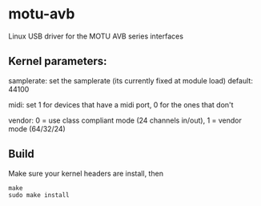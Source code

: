 # motu-avb
Linux USB driver for the MOTU AVB series interfaces

## Kernel parameters:
samplerate: set the samplerate (its currently fixed at module load) default: 44100

midi: set 1 for devices that have a midi port, 0 for the ones that don't

vendor: 0 = use class compliant mode (24 channels in/out), 1 = vendor mode (64/32/24)

## Build
Make sure your kernel headers are install, then

    make 
    sudo make install
